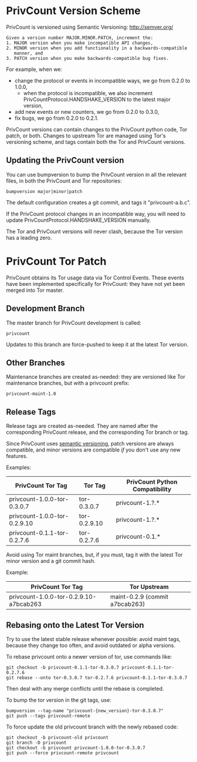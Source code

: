 # PrivCount Version Scheme

PrivCount is versioned using Semantic Versioning: http://semver.org/

    Given a version number MAJOR.MINOR.PATCH, increment the:
    1. MAJOR version when you make incompatible API changes,
    2. MINOR version when you add functionality in a backwards-compatible
       manner, and
    3. PATCH version when you make backwards-compatible bug fixes.

For example, when we:
* change the protocol or events in incompatible ways, we go from 0.2.0 to
  1.0.0,
  * when the protocol is incompatible, we also increment
    PrivCountProtocol.HANDSHAKE_VERSION to the latest major version,
* add new events or new counters, we go from 0.2.0 to 0.3.0,
* fix bugs, we go from 0.2.0 to 0.2.1.

PrivCount versions can contain changes to the PrivCount python code, Tor patch,
or both. Changes to upstream Tor are managed using Tor's versioning scheme,
and tags contain both the Tor and PrivCount versions.

## Updating the PrivCount version

You can use bumpversion to bump the PrivCount version in all the relevant
files, in both the PrivCount and Tor repositories:

    bumpversion major|minor|patch

The default configuration creates a git commit, and tags it "privcount-a.b.c".

If the PrivCount protocol changes in an incompatible way, you will need to
update PrivCountProtocol.HANDSHAKE_VERSION manually.

The Tor and PrivCount versions will never clash, because the Tor version has
a leading zero.

# PrivCount Tor Patch

PrivCount obtains its Tor usage data via Tor Control Events. These events have
been implemented specifically for PrivCount: they have not yet been merged into
Tor master.

## Development Branch

The master branch for PrivCount development is called:

    privcount

Updates to this branch are force-pushed to keep it at the latest Tor version.

## Other Branches

Maintenance branches are created as-needed: they are versioned like Tor
maintenance branches, but with a privcount prefix:

    privcount-maint-1.0

## Release Tags

Release tags are created as-needed. They are named after the corresponding
PrivCount release, and the corresponding Tor branch or tag.

Since PrivCount uses [semantic versioning](http://semver.org), patch versions
are always compatible, and minor versions are compatible *if* you don't use
any new features.

Examples:

PrivCount Tor Tag            | Tor Tag      | PrivCount Python Compatibility
-----------------------------|--------------|-------------------------------
privcount-1.0.0-tor-0.3.0.7  | tor-0.3.0.7  | privcount-1.?.*
privcount-1.0.0-tor-0.2.9.10 | tor-0.2.9.10 | privcount-1.?.*
privcount-0.1.1-tor-0.2.7.6  | tor-0.2.7.6  | privcount-0.1.*

Avoid using Tor maint branches, but, if you must, tag it with the latest Tor
minor version and a git commit hash.

Example:

PrivCount Tor Tag                      | Tor Upstream
---------------------------------------|-------------------------------
privcount-1.0.0-tor-0.2.9.10-a7bcab263 | maint-0.2.9 (commit a7bcab263)

## Rebasing onto the Latest Tor Version

Try to use the latest stable release whenever possible: avoid maint tags,
because they change too often, and avoid outdated or alpha versions.

To rebase privcount onto a newer version of tor, use commands like:
```
git checkout -b privcount-0.1.1-tor-0.3.0.7 privcount-0.1.1-tor-0.2.7.6
git rebase --onto tor-0.3.0.7 tor-0.2.7.6 privcount-0.1.1-tor-0.3.0.7
```
Then deal with any merge conflicts until the rebase is completed.

To bump the tor version in the git tags, use:
```
bumpversion --tag-name "privcount-{new_version}-tor-0.3.0.7"
git push --tags privcount-remote
```

To force update the old privcount branch with the newly rebased code:
```
git checkout -b privcount-old privcount
git branch -D privcount
git checkout -b privcount privcount-1.0.0-tor-0.3.0.7
git push --force privcount-remote privcount
```
